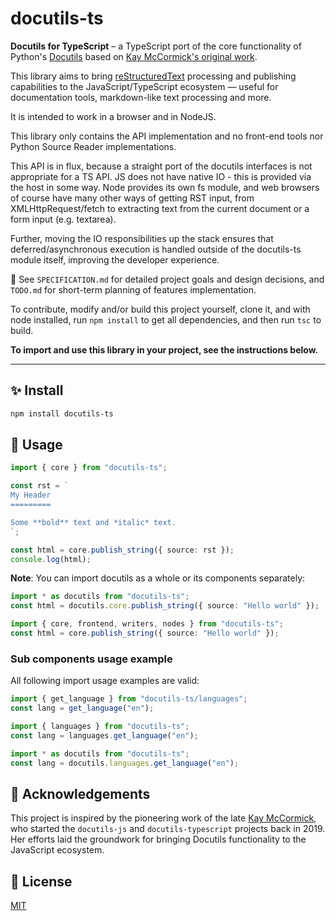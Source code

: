 # docutils-ts

**Docutils for TypeScript** – a TypeScript port of the core functionality of Python's [Docutils](https://docutils.sourceforge.io/) based on [Kay McCormick's original work](#-acknowledgements).

This library aims to bring [reStructuredText](https://docutils.sourceforge.io/rst.html) processing and publishing capabilities to the JavaScript/TypeScript ecosystem — useful for documentation tools, markdown-like text processing and more.

It is intended to work in a browser and in NodeJS.

This library only contains the API implementation and no front-end tools nor Python Source Reader implementations.

This API is in flux, because a straight port of the docutils interfaces is not appropriate for a TS API. JS does not have native IO - this is provided via the host in some way. Node provides its own fs module, and web browsers of course have many other ways of getting RST input, from XMLHttpRequest/fetch to extracting text from the current document or a form input (e.g. textarea).

Further, moving the IO responsibilities up the stack ensures that deferred/asynchronous execution is handled outside of the docutils-ts module itself, improving the developer experience.

📝 See `SPECIFICATION.md` for detailed project goals and design decisions, and `TODO.md` for short-term planning of features implementation.

To contribute, modify and/or build this project yourself, clone it, and with node installed, run `npm install` to get all dependencies, and then run `tsc` to build.

**To import and use this library in your project, see the instructions below.**

---

## ✨ Install

```bash
npm install docutils-ts
```

## 🚀 Usage

```ts
import { core } from "docutils-ts";

const rst = `
My Header
=========

Some **bold** text and *italic* text.
`;

const html = core.publish_string({ source: rst });
console.log(html);
```

**Note**: You can import docutils as a whole or its components separately:

```ts
import * as docutils from "docutils-ts";
const html = docutils.core.publish_string({ source: "Hello world" });
```

```ts
import { core, frontend, writers, nodes } from "docutils-ts";
const html = core.publish_string({ source: "Hello world" });
```

### Sub components usage example

All following import usage examples are valid:

```ts
import { get_language } from "docutils-ts/languages";
const lang = get_language("en");
```

```ts
import { languages } from "docutils-ts";
const lang = languages.get_language("en");
```

```ts
import * as docutils from "docutils-ts";
const lang = docutils.languages.get_language("en");
```

## 🙏 Acknowledgements

This project is inspired by the pioneering work of the late [Kay McCormick](https://github.com/kaymccormick), who started the `docutils-js` and `docutils-typescript` projects back in 2019. Her efforts laid the groundwork for bringing Docutils functionality to the JavaScript ecosystem.

## 📄 License

[MIT](./LICENSE)

